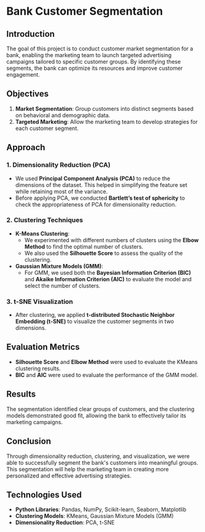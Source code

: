 # Bank Customer Segmentation

## Introduction
The goal of this project is to conduct customer market segmentation for a bank, enabling the marketing team to launch targeted advertising campaigns tailored to specific customer groups. By identifying these segments, the bank can optimize its resources and improve customer engagement.

## Objectives
1. **Market Segmentation**: Group customers into distinct segments based on behavioral and demographic data.
2. **Targeted Marketing**: Allow the marketing team to develop strategies for each customer segment.

## Approach
### 1. **Dimensionality Reduction (PCA)**
   - We used **Principal Component Analysis (PCA)** to reduce the dimensions of the dataset. This helped in simplifying the feature set while retaining most of the variance.
   - Before applying PCA, we conducted **Bartlett’s test of sphericity** to check the appropriateness of PCA for dimensionality reduction.

### 2. **Clustering Techniques**
   - **K-Means Clustering**: 
     - We experimented with different numbers of clusters using the **Elbow Method** to find the optimal number of clusters.
     - We also used the **Silhouette Score** to assess the quality of the clustering.
   - **Gaussian Mixture Models (GMM)**:
     - For GMM, we used both the **Bayesian Information Criterion (BIC)** and **Akaike Information Criterion (AIC)** to evaluate the model and select the number of clusters.

### 3. **t-SNE Visualization**
   - After clustering, we applied **t-distributed Stochastic Neighbor Embedding (t-SNE)** to visualize the customer segments in two dimensions.

## Evaluation Metrics
- **Silhouette Score** and **Elbow Method** were used to evaluate the KMeans clustering results.
- **BIC** and **AIC** were used to evaluate the performance of the GMM model.

## Results
The segmentation identified clear groups of customers, and the clustering models demonstrated good fit, allowing the bank to effectively tailor its marketing campaigns.

## Conclusion
Through dimensionality reduction, clustering, and visualization, we were able to successfully segment the bank's customers into meaningful groups. This segmentation will help the marketing team in creating more personalized and effective advertising strategies.

## Technologies Used
- **Python Libraries**: Pandas, NumPy, Scikit-learn, Seaborn, Matplotlib
- **Clustering Models**: KMeans, Gaussian Mixture Models (GMM)
- **Dimensionality Reduction**: PCA, t-SNE

